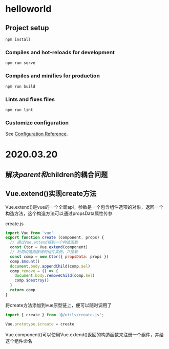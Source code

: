 # helloworld

## Project setup
```
npm install
```

### Compiles and hot-reloads for development
```
npm run serve
```

### Compiles and minifies for production
```
npm run build
```

### Lints and fixes files
```
npm run lint
```

### Customize configuration
See [Configuration Reference](https://cli.vuejs.org/config/).

# 2020.03.20

## 解决$parent和$children的耦合问题



## Vue.extend()实现create方法

Vue.extend()是vue的一个全局api，参数是一个包含组件选项的对象，返回一个构造方法，这个构造方法可以通过propsData属性传参

create.js

```javascript
import Vue from 'vue'
export function create (component, props) {
  // 通过Vue.extend得到一个构造函数
  const Ctor = Vue.extend(component)
  // 利用构造函数得到组件实例，并挂载
  const comp = new Ctor({ propsData: props })
  comp.$mount()
  document.body.appendChild(comp.$el)
  comp.remove = () => {
    document.body.removeChild(comp.$el)
    comp.$destroy()
  }
  return comp
}
```

将create方法添加到vue原型链上，便可以随时调用了

```javascript
import { create } from '@/utils/create.js';

Vue.prototype.$create = create
```

Vue.component()可以使用Vue.extend()返回的构造函数来注册一个组件，并给这个组件命名